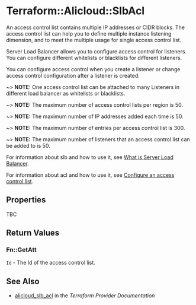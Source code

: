 # Terraform::Alicloud::SlbAcl

An access control list contains multiple IP addresses or CIDR blocks.
The access control list can help you to define multiple instance listening dimension,
and to meet the multiple usage for single access control list.

Server Load Balancer allows you to configure access control for listeners.
You can configure different whitelists or blacklists for different listeners.

You can configure access control
when you create a listener or change access control configuration after a listener is created.

~> **NOTE:** One access control list can be attached to many Listeners in different load balancer as whitelists or blacklists.

~> **NOTE:** The maximum number of access control lists per region  is 50.

~> **NOTE:** The maximum number of IP addresses added each time is 50.

~> **NOTE:** The maximum number of entries per access control list is 300.

~> **NOTE:** The maximum number of listeners that an access control list can be added to is 50.

For information about slb and how to use it, see [What is Server Load Balancer](https://www.alibabacloud.com/help/doc-detail/27539.htm).

For information about acl and how to use it, see [Configure an access control list](https://www.alibabacloud.com/help/doc-detail/85978.htm).

## Properties

TBC

## Return Values

### Fn::GetAtt

`Id` - The Id of the access control list.

## See Also

* [alicloud_slb_acl](https://www.terraform.io/docs/providers/alicloud/r/slb_acl.html) in the _Terraform Provider Documentation_